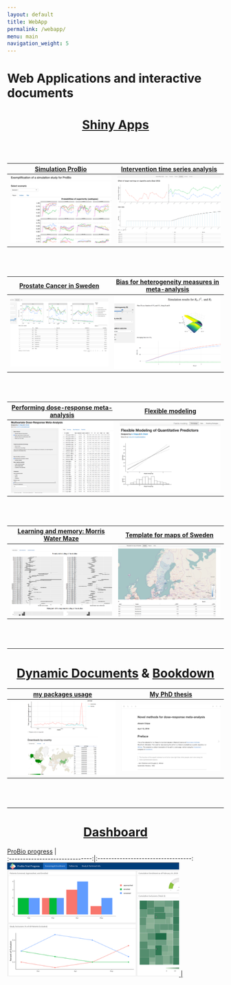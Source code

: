 ```yaml
---
layout: default
title: WebApp
permalink: /webapp/
menu: main
navigation_weight: 5
---
```


Web Applications and interactive documents
========

<center> <h1><a href="http://shiny.rstudio.com/">Shiny Apps</a></h1> </center>
<div style="height:40px"></div>

[Simulation ProBio](http://alessiocrippa.com/shiny/sim_probio/)         |  [Intervention time series analysis](http://alessiocrippa.com/shiny/SRL/)              
:------------------------------:|:----------------------------------:
<a href="http://alessiocrippa.com/shiny/sim_probio/"><img src="/downloads/pic/sim_probio.png" style="width: 400px;"/> |   <a href="http://alessiocrippa.com/shiny/SRL/"><img src="/downloads/pic/SRL.png" style="width: 400px;"/>  

<div style="height:40px"></div>

[Prostate Cancer in Sweden](http://alessiocrippa.com/shiny/PC_inc_mort/)         |  [Bias for heterogeneity measures in meta-analysis](http://alessiocrippa.com/shiny/bias/)                          
:------------------------------:|:----------------------------------:
<a href="http://alessiocrippa.com/shiny/PC_inc_mort/"><img src="/downloads/pic/PC_inc_mort.png" style="width: 400px;"/> |  <a href="http://alessiocrippa.com/shiny/bias/"><img src="/downloads/pic/bias.png" style="width: 400px;"/>


<div style="height:40px"></div>

[Performing dose-response meta-analysis](http://alessiocrippa.com/shiny/dosresmeta/)         |  [Flexible modeling](http://alessiocrippa.com/shiny/flexmod/)                         
:------------------------------:|:----------------------------------:
<a href="http://alessiocrippa.com/shiny/dosresmeta/"><img src="/downloads/pic/dosresmeta_app.png" style="width: 400px;"/> |   <a href="http://alessiocrippa.com/shiny/flexmod/"><img src="/downloads/pic/flexmod.png" style="width: 400px;"/>  

<div style="height:40px"></div>



[Learning and memory: Morris Water Maze](http://alessiocrippa.com/shiny/fluoride/)           |  [Template for maps of Sweden](http://alessiocrippa.com/shiny/maps/)               
:------------------------------:|:----------------------------------:
<a href="http://alessiocrippa.com/shiny/fluoride/"><img src="/downloads/pic/fluoride.png" style="width: 400px;"/>  |  <a href="http://alessiocrippa.com/shiny/maps/"><img src="/downloads/pic/maps.png" style="width: 400px;"/>


<div style="height:40px"></div>


-----------------------

<center> <h1><a href="http://rmarkdown.rstudio.com/">Dynamic Documents</a> & <a href="https://bookdown.org/">Bookdown</a> </h1> </center>

[my packages usage](http://alessiocrippa.com/shiny/my_packages_usage/)         |  [My PhD thesis](https://bookdown.org/alecri/thesis/)                          
:------------------------------:|:----------------------------------:
<a href="http://alessiocrippa.com/shiny/my_packages_usage/"><img src="/downloads/pic/my_packages_usage.png" alt="bias" style="width: 400px;"/> |   <a href="https://bookdown.org/alecri/thesis/"><img src="/downloads/pic/thesis.png" alt="bias" style="width: 400px;"/>  

<div style="height:40px"></div>



-----------------------

<center> <h1><a href="https://rmarkdown.rstudio.com/flexdashboard/">Dashboard</a></h1> </center>

[ProBio progress](/downloads/probio_dash.html)                         |                          
:------------------------------:|:----------------------------------:
<a href="/downloads/probio_dash.html"><img src="/downloads/pic/probio_dash.png" alt="bias" style="width: 400px;"/> |


<div style="height:40px"></div>
